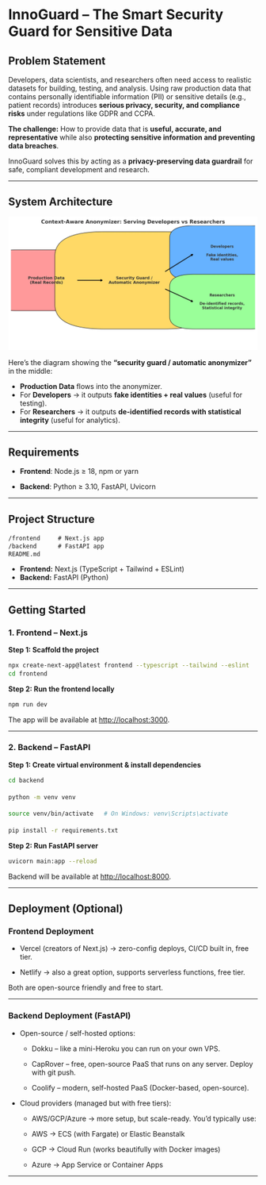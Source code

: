 # InnoGuard – The Smart Security Guard for Sensitive Data  

## Problem Statement  
Developers, data scientists, and researchers often need access to realistic datasets for building, testing, and analysis. Using raw production data that contains personally identifiable information (PII) or sensitive details (e.g., patient records) introduces **serious privacy, security, and compliance risks** under regulations like GDPR and CCPA.  

**The challenge:** How to provide data that is **useful, accurate, and representative** while also **protecting sensitive information and preventing data breaches**.  

InnoGuard solves this by acting as a **privacy-preserving data guardrail** for safe, compliant development and research.  

---

## System Architecture 
![alt text](image.png)

Here’s the diagram showing the **“security guard / automatic anonymizer”** in the middle:

- **Production Data** flows into the anonymizer.
- For **Developers** → it outputs **fake identities + real values** (useful for testing).
- For **Researchers** → it outputs **de-identified records with statistical integrity** (useful for analytics).
---

## Requirements

- **Frontend**: Node.js ≥ 18, npm or yarn

- **Backend**: Python ≥ 3.10, FastAPI, Uvicorn

---

## Project Structure  

```
/frontend     # Next.js app
/backend      # FastAPI app
README.md
```
- **Frontend:** Next.js (TypeScript + Tailwind + ESLint)  
- **Backend:** FastAPI (Python)  
---

## Getting Started  

### 1. Frontend – Next.js  

**Step 1: Scaffold the project**  
```bash
npx create-next-app@latest frontend --typescript --tailwind --eslint
cd frontend
```

**Step 2: Run the frontend locally**  
```bash
npm run dev
```
The app will be available at [http://localhost:3000](http://localhost:3000).  

---

### 2. Backend – FastAPI  

**Step 1: Create virtual environment & install dependencies**  
```bash
cd backend

python -m venv venv

source venv/bin/activate   # On Windows: venv\Scripts\activate

pip install -r requirements.txt
```

**Step 2: Run FastAPI server**  
```bash
uvicorn main:app --reload
```
Backend will be available at [http://localhost:8000](http://localhost:8000).  

---

## Deployment (Optional)

### Frontend Deployment

- Vercel
 (creators of Next.js) → zero-config deploys, CI/CD built in, free tier.

- Netlify
 → also a great option, supports serverless functions, free tier.

Both are open-source friendly and free to start.

---

### Backend Deployment (FastAPI)

- Open-source / self-hosted options:

     - Dokku
 – like a mini-Heroku you can run on your own VPS.

    - CapRover
 – free, open-source PaaS that runs on any server. Deploy with git push.

    - Coolify
 – modern, self-hosted PaaS (Docker-based, open-source).

- Cloud providers (managed but with free tiers):

    - AWS/GCP/Azure → more setup, but scale-ready. You’d typically use:

    - AWS → ECS (with Fargate) or Elastic Beanstalk

    - GCP → Cloud Run (works beautifully with Docker images)

    -  Azure → App Service or Container Apps

---